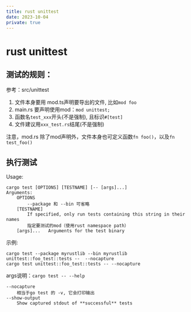```yaml
---
title: rust unittest
date: 2023-10-04
private: true
---
```

# rust unittest
## 测试的规则：
参考：src/unittest
1. 文件本身要用 mod.ts声明要导出的文件, 比如`mod foo`
1. main.rs 要声明使用mod：`mod unittest;`
1. 函数名`test_xxx`开头(不是强制), 且标识`#[test]`
1. 文件建议用`xxx_test.rs`结尾(不是强制)

注意，mod.rs 除了mod声明外，文件本身也可定义函数`fn foo()`，以及`fn test_foo()`

## 执行测试
Usage: 

    cargo test [OPTIONS] [TESTNAME] [-- [args]...]
    Arguments:
        OPTIONS
            --package 和 --bin 可省略
        [TESTNAME]  
            If specified, only run tests containing this string in their names
            指定要测试的mod（使用rust namespace path）
        [args]...   Arguments for the test binary

示例:

    cargo test --package myrustlib --bin myrustlib unittest::foo_test::tests --  --nocapture
    cargo test unittest::foo_test::tests -- --nocapture

args说明：`cargo test -- --help`

    --nocapture
        相当于go test 的 -v, 它会打印输出
    --show-output   
        Show captured stdout of **successful** tests

    